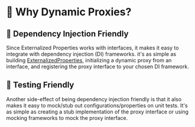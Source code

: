# 🙋 Why Dynamic Proxies?

## 📌 Dependency Injection Friendly

Since Externalized Properties works with interfaces, it makes it easy to integrate with dependency injection (DI) frameworks. it's as simple as building [ExternalizedProperties](core/src/main/java/io/github/joeljeremy7/externalizedproperties/core/ExternalizedProperties.java), initializing a dynamic proxy from an interface, and registering the proxy interface to your chosen DI framework.

## 🧪 Testing Friendly

Another side-effect of being dependency injection friendly is that it also makes it easy to mock/stub out configurations/properties on unit tests. It's as simple as creating a stub implementation of the proxy interface or using mocking frameworks to mock the proxy interface.

